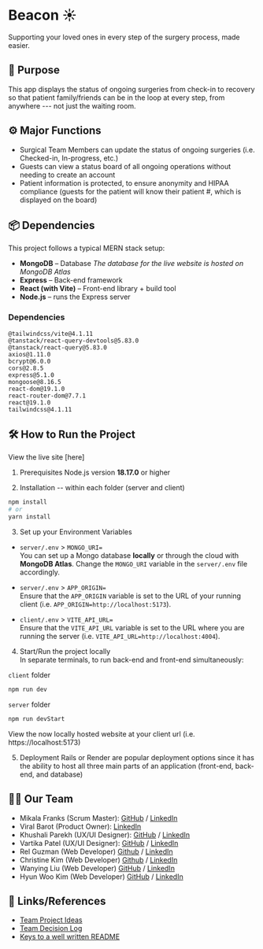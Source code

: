 # Beacon ☀️

Supporting your loved ones in every step of the surgery process, made easier.

## 💬 Purpose

This app displays the status of ongoing surgeries from check-in to recovery so that patient family/friends can be in the loop at every step, from anywhere --- not just the waiting room.

## ⚙️ Major Functions

-   Surgical Team Members can update the status of ongoing surgeries (i.e. Checked-in, In-progress, etc.)
-   Guests can view a status board of all ongoing operations without needing to create an account
-   Patient information is protected, to ensure anonymity and HIPAA compliance (guests for the patient will know their patient #, which is displayed on the board)

## 📦 Dependencies

This project follows a typical MERN stack setup:

-   **MongoDB** – Database
    _The database for the live website is hosted on MongoDB Atlas_
-   **Express** – Back-end framework
-   **React (with Vite)** – Front-end library + build tool
-   **Node.js** – runs the Express server

### Dependencies

    @tailwindcss/vite@4.1.11
    @tanstack/react-query-devtools@5.83.0
    @tanstack/react-query@5.83.0
    axios@1.11.0
    bcrypt@6.0.0
    cors@2.8.5
    express@5.1.0
    mongoose@8.16.5
    react-dom@19.1.0
    react-router-dom@7.7.1
    react@19.1.0
    tailwindcss@4.1.11

## 🛠️ How to Run the Project

View the live site [here]

1. Prerequisites
   Node.js version **18.17.0** or higher

2. Installation -- within each folder (server and client)

```bash
npm install
# or
yarn install
```

3. Set up your Environment Variables

-   `server/.env` > `MONGO_URI=`  
    You can set up a Mongo database **locally** or through the cloud with **MongoDB Atlas**. Change the `MONGO_URI` variable in the `server/.env` file accordingly.

-   `server/.env` > `APP_ORIGIN=`  
    Ensure that the `APP_ORIGIN` variable is set to the URL of your running client (i.e. `APP_ORIGIN=http://localhost:5173`).

-   `client/.env` > `VITE_API_URL=`  
    Ensure that the `VITE_API_URL` variable is set to the URL where you are running the server (i.e. `VITE_API_URL=http://localhost:4004`).

4. Start/Run the project locally  
   In separate terminals, to run back-end and front-end simultaneously:

`client` folder

```bash
npm run dev
```

`server` folder

```bash
npm run devStart
```

View the now locally hosted website at your client url (i.e. https://localhost:5173)

5. Deployment
   Rails or Render are popular deployment options since it has the ability to host all three main parts of an application (front-end, back-end, and database)

## 🧑‍💻 Our Team

-   Mikala Franks (Scrum Master): [GitHub](https://github.com/mikalafranks) / [LinkedIn](https://www.linkedin.com/in/mikala-franks-8b21b52a3/)
-   Viral Barot (Product Owner): [LinkedIn](https://www.linkedin.com/in/viral-barot-mba/)
-   Khushali Parekh (UX/UI Designer): [GitHub](https://github.com/Khush413) / [LinkedIn](https://www.linkedin.com/in/khushali-parekh/)
-   Vartika Patel (UX/UI Designer): [GitHub](https://github.com/vartika99) / [LinkedIn](https://www.linkedin.com/in/vartikapatel/)
-   Rel Guzman (Web Developer) [Github](https://github.com/rgap) / [LinkedIn](https://www.linkedin.com/in/relguzman/)
-   Christine Kim (Web Developer) [Github](https://github.com/cfkim) / [LinkedIn](https://www.linkedin.com/me?trk=p_mwlite_feed-secondary_nav)
-   Wanying Liu (Web Developer) [GitHub](https://github.com/TheClaireLiu) / [LinkedIn](https://www.linkedin.com/in/wanying--liu/)
-   Hyun Woo Kim (Web Developer) [GitHub](https://github.com/hynwkm) / [LinkedIn](https://www.linkedin.com/in/hyunwoo-kim/)

## 🔗 Links/References

-   [Team Project Ideas](https://github.com/chingu-voyages/V56-tier2-team-24/blob/develop/docs/team_project_ideas.md)
-   [Team Decision Log](https://github.com/chingu-voyages/V56-tier2-team-24/blob/develop/docs/team_decision_log.md)
-   [Keys to a well written README](https://tinyurl.com/yk3wubft)
